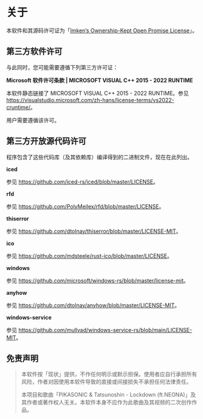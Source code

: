 # 关于

本软件和其源码许可证为「[Imken’s Ownership-Kept Open Promise License](https://github.com/immccn123/ikn-lockdown/blob/main/LICENSE)」。

## 第三方软件许可

与此同时，您可能需要遵循下列第三方许可证：

**Microsoft 软件许可条款 | MICROSOFT VISUAL C++ 2015 - 2022 RUNTIME**

本软件静态链接了 MICROSOFT VISUAL C++ 2015 - 2022 RUNTIME。参见 <https://visualstudio.microsoft.com/zh-hans/license-terms/vs2022-cruntime/>。

用户需要遵循该许可。

## 第三方开放源代码许可

程序包含了这些代码库（及其依赖库）编译得到的二进制文件，现在在此列出。

**iced**

参见 <https://github.com/iced-rs/iced/blob/master/LICENSE>。

**rfd**

参见 <https://github.com/PolyMeilex/rfd/blob/master/LICENSE>。

**thiserror**

参见 <https://github.com/dtolnay/thiserror/blob/master/LICENSE-MIT>。

**ico**

参见 <https://github.com/mdsteele/rust-ico/blob/master/LICENSE>。

**windows**

参见 <https://github.com/microsoft/windows-rs/blob/master/license-mit>。

**anyhow**

参见 <https://github.com/dtolnay/anyhow/blob/master/LICENSE-MIT>。

**windows-service**

参见 <https://github.com/mullvad/windows-service-rs/blob/main/LICENSE-MIT>。

## 免责声明

> 本软件按「现状」提供，不作任何明示或默示担保。使用者应自行承担所有风险，作者对因使用本软件导致的直接或间接损失不承担任何法律责任。
>
> 本项目和歌曲「PIKASONIC & Tatsunoshin - Lockdown (ft.NEONA)」及其作者或著作权人无关。本软件本身不应作为此歌曲及其视频的二次创作作品。
